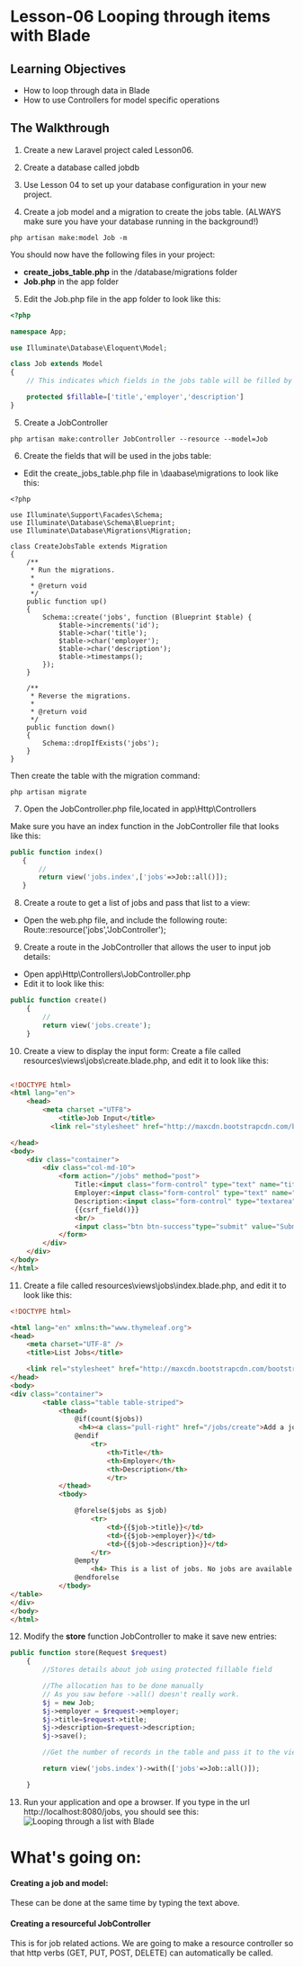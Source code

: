 # Lesson-06 Looping through items with Blade

## Learning Objectives
* How to loop through data in Blade
* How to use Controllers for model specific operations

## The Walkthrough

1. Create a new Laravel project caled Lesson06.

2. Create a database called jobdb

3. Use Lesson 04 to set up your database configuration in your new project.

4. Create a job model and a migration to create the jobs table.
(ALWAYS make sure you have your database running in the background!)

```
php artisan make:model Job -m
```
You should now have the following files in your project:
* **create_jobs_table.php** in the /database/migrations folder
* **Job.php** in the app folder  

5. Edit the Job.php file in the app folder to look like this: 

``` php
<?php

namespace App;

use Illuminate\Database\Eloquent\Model;

class Job extends Model
{
    // This indicates which fields in the jobs table will be filled by the data being received. 

    protected $fillable=['title','employer','description']
}

```

5. Create a JobController
```
php artisan make:controller JobController --resource --model=Job

```
6. Create the fields that will be used in the jobs table:

* Edit the create_jobs_table.php file in \daabase\migrations to look like this:
```
<?php

use Illuminate\Support\Facades\Schema;
use Illuminate\Database\Schema\Blueprint;
use Illuminate\Database\Migrations\Migration;

class CreateJobsTable extends Migration
{
    /**
     * Run the migrations.
     *
     * @return void
     */
    public function up()
    {
        Schema::create('jobs', function (Blueprint $table) {
            $table->increments('id');
            $table->char('title');
            $table->char('employer');
            $table->char('description');
            $table->timestamps();
        });
    }

    /**
     * Reverse the migrations.
     *
     * @return void
     */
    public function down()
    {
        Schema::dropIfExists('jobs');
    }
}

```

Then create the table with the migration command:
```
php artisan migrate
```


7. Open the JobController.php file,located in app\Http\Controllers

Make sure you have an index function in the JobController file that looks like this:

``` php
public function index()
   {
       //
       return view('jobs.index',['jobs'=>Job::all()]);
   }
```

8. Create a route to get a list of jobs and pass that list to a view:
* Open the web.php file, and include the following route:
Route::resource('jobs','JobController');

9. Create a route in the JobController that allows the user to input job details:
* Open app\Http\Controllers\JobController.php
* Edit it to look like this:
``` php
public function create()
    {
        //
        return view('jobs.create');
    }
```

10. Create a view to display the input form:
Create a file called resources\views\jobs\create.blade.php, and edit it to look like this:

``` html

<!DOCTYPE html>
<html lang="en">
    <head>
        <meta charset ="UTF8">
            <title>Job Input</title>
          <link rel="stylesheet" href="http://maxcdn.bootstrapcdn.com/bootstrap/3.3.7/css/bootstrap.min.css" integrity="sha384-BVYiiSIFeK1dGmJRAkycuHAHRg32OmUcww7on3RYdg4Va+PmSTsz/K68vbdEjh4u" crossorigin="anonymous"/>

</head>
<body>
    <div class="container">
        <div class="col-md-10">
            <form action="/jobs" method="post">
                Title:<input class="form-control" type="text" name="title">
                Employer:<input class="form-control" type="text" name="employer">
                Description:<input class="form-control" type="textarea" name="description">
                {{csrf_field()}}
                <br/>
                <input class="btn btn-success"type="submit" value="Submit"></a>
            </form>
        </div>
    </div>
</body>
</html>
```

11. Create a file called resources\views\jobs\index.blade.php, and edit it to look like this:

``` html
<!DOCTYPE html>

<html lang="en" xmlns:th="www.thymeleaf.org">
<head>
    <meta charset="UTF-8" />
    <title>List Jobs</title>

    <link rel="stylesheet" href="http://maxcdn.bootstrapcdn.com/bootstrap/3.3.7/css/bootstrap.min.css" integrity="sha384-BVYiiSIFeK1dGmJRAkycuHAHRg32OmUcww7on3RYdg4Va+PmSTsz/K68vbdEjh4u" crossorigin="anonymous"/>
</head>
<body>
<div class="container">
        <table class="table table-striped">
            <thead>
                @if(count($jobs))
                 <h4><a class="pull-right" href="/jobs/create">Add a job </a> </h4>
                @endif
                    <tr>
                        <th>Title</th>
                        <th>Employer</th>
                        <th>Description</th>
                        </tr>
            </thead>
            <tbody>

                @forelse($jobs as $job)
                    <tr>
                        <td>{{$job->title}}</td>
                        <td>{{$job->employer}}</td>
                        <td>{{$job->description}}</td>
                    </tr>
                @empty
                    <h4> This is a list of jobs. No jobs are available right now, please <a href="/jobs/create">Add one </a> </h4>
                @endforelse
            </tbody>
</table>
</div>
</body>
</html>


```


12. Modify the **store** function JobController to make it save new entries:

``` php 
public function store(Request $request)
    {
        //Stores details about job using protected fillable field 

        //The allocation has to be done manually 
        // As you saw before ->all() doesn't really work. 
        $j = new Job;
        $j->employer = $request->employer;
        $j->title=$request->title;
        $j->description=$request->description;
        $j->save();

        //Get the number of records in the table and pass it to the view  

        return view('jobs.index')->with(['jobs'=>Job::all()]);

    }

```


13. Run your application and ope a browser. 
If you type in the url http://localhost:8080/jobs, you should see this: 
![Looping through a list with Blade](img/joblist.png)


# What's going on:

#### Creating a job and model:
These can be done at the same time by typing the text above.

#### Creating a resourceful JobController
This is for job related actions. We are going to make a resource controller so that http verbs (GET, PUT, POST, DELETE) can automatically be called.
